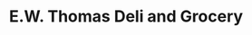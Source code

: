 ---
title: "E.W. Thomas Deli and Grocery"
url: /palmyra/e-w-thomas-deli-and-grocery/
shop: Feinkost
---